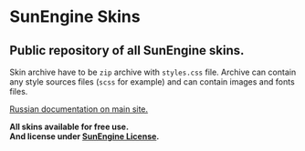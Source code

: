 # SunEngine Skins
## Public repository of all SunEngine skins. 

Skin archive have to be `zip` archive with `styles.css` file.
Archive can contain any style sources files (`scss` for example) and can contain images and fonts files.

[Russian documentation on main site.](https://sunengine.site/docs/56)

**All skins available for free use.   
And license under [SunEngine License](https://github.com/sunengine/SunEngine/blob/master/LICENSE.md).**
